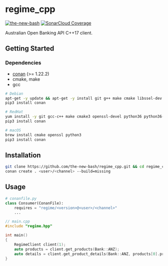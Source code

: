 # regime_cpp
[![the-new-bash](https://circleci.com/gh/the-new-bash/regime_cpp.svg?style=shield&circle-token=67c684a2743ce81c93b94d5f99829ec8a48bf5b6)](https://app.circleci.com/pipelines/github/the-new-bash/regime_cpp)
[![SonarCloud Coverage](https://sonarcloud.io/api/project_badges/measure?project=the-new-bash_regime_cpp&metric=coverage)](https://sonarcloud.io/component_measures/metric/coverage/list?id=the-new-bash_regime_cpp)

Australian Open Banking API C++17 client.

## Getting Started

### Dependencies
- [conan](https://conan.io/) (>= 1.22.2)
- cmake, make
- gcc

```bash
# Debian
apt-get -y update && apt-get -y install git g++ make cmake libssel-dev python3-pip python3-dev
pip3 install conan

# RedHat
yum install -y git gcc-c++ make cmake3 openssl-devel python36 python36-pip
pip3 install conan

# macOS
brew install cmake openssl python3
pip3 install conan
```

## Installation
```bash
git clone https://github.com/the-new-bash/regime_cpp.git && cd regime_cpp
conan create . <user>/<channel> --build=missing
```

## Usage
```python
# conanfile.py
class Consumer(ConanFile):
    requires = "regime/<version>@<user>/<channel>"
    ...
```
```c++
// main.cpp
#include "regime.hpp"

int main()
{    
    RegimeClient client(1);
    auto products = client.get_products(Bank::ANZ);
    auto details = client.get_product_details(Bank::ANZ, products[0].product_id);
}
```
